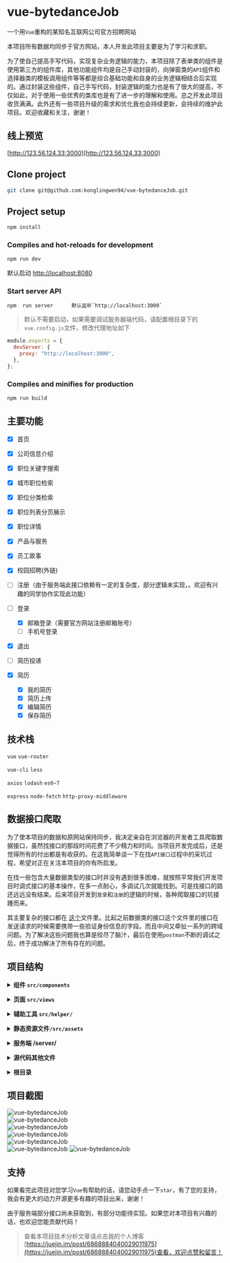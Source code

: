 # vue-bytedanceJob

一个用`Vue`重构的某知名互联网公司官方招聘网站

本项目所有数据均同步于官方网站，本人开发此项目主要是为了学习和求职。

为了使自己提高手写代码，实现复杂业务逻辑的能力，本项目除了表单类的组件是使用第三方的组件库，其他功能组件均是自己手动封装的，向弹窗类的`API`组件和选择器类的模板调用组件等等都是综合基础功能和自身的业务逻辑相结合后实现的。通过封装这些组件，自己手写代码，封装逻辑的能力也是有了很大的提高，不仅如此，对于使用一些优秀的类库也是有了进一步的理解和使用。总之开发此项目收货满满。此外还有一些项目升级的需求和优化我也会持续更新，会持续的维护此项目。欢迎收藏和关注，谢谢！

## 线上预览

[http://123.56.124.33:3000](http://123.56.124.33:3000)

## Clone project

```bash
git clone git@github.com:konglingwen94/vue-bytedanceJob.git
```

## Project setup

```bash
npm install
```

### Compiles and hot-reloads for development

```bash
npm run dev
```

默认启动 <http://localhost:8080>

### Start server API

```bash
npm  run server      默认监听`http://localhost:3000`
```

> 默认不需要启动，如果需要调试服务器端代码，请配置根目录下的`vue.config.js`文件，修改代理地址如下

```js
module.exports = {
  devServer: {
    proxy: "http://localhost:3000",
  },
};
```

### Compiles and minifies for production

```bash
npm run build
```

## 主要功能

- [x] 首页
- [x] 公司信息介绍
- [x] 职位关键字搜索
- [x] 城市职位检索
- [x] 职位分类检索
- [x] 职位列表分页展示
- [x] 职位详情
- [x] 产品与服务
- [x] 员工故事
- [x] 校园招聘(外链)

- [ ] 注册（由于服务端此接口依赖有一定的复杂度，部分逻辑未实现，。欢迎有兴趣的同学协作实现此功能）
- [ ] 登录
  - [x] 邮箱登录（需要官方网站注册邮箱账号）
  - [ ] 手机号登录
- [x] 退出
- [ ] 简历投递
- [x] 简历
  - [x] 我的简历
  - [x] 简历上传
  - [x] 编辑简历
  - [x] 保存简历

## 技术栈

`vue` `vue-router`

`vue-cli` `less`

`axios` `lodash` `es6~7`

`express` `node-fetch` `http-proxy-middleware`

## 数据接口爬取

为了使本项目的数据和原网站保持同步，我决定亲自在浏览器的开发者工具爬取数据接口，虽然找接口的那段时间花费了不少精力和时间。当项目开发完成后，还是觉得所有的付出都是有收获的。在这我简单谈一下在找`API接口`过程中的采坑过程，希望对正在关注本项目的你有所启发。

在找一些包含大量数据类型的接口时并没有遇到很多困难，就按照平常我们开发项目时调式接口的基本操作，在多一点耐心，多调试几次就能找到。可是找接口的路还远远没有结束。后来项目开发到`登录`和`注册`的逻辑的时候，各种爬取接口的坑接踵而来。

其主要复杂的接口都在 [这个](./src/helper/requestWithToken.js)文件里。比起之前数据类的接口这个文件里的接口在发送请求的时候需要携带一些验证身份信息的字段。而且中间又牵扯一系列的跨域问题。为了解决这些问题我也算是绞尽了脑汁，最后在使用`postman`不断的调试之后，终于成功解决了所有存在的问题。

## 项目结构

<b><details><summary>组件 `src/components`</summary></b>

```
components
├── Bytedance-Button.vue  //主题按钮，可定制尺寸
├── Checkbox-Transfer.vue // 复选框穿梭选择器，用来选择搜索职位
├── File-Icon.vue            文件上传后可显示指定的图标
├── Input-Search.vue       搜索输入框
├── Loading                数据加载组件（支持API调用和指令调用）
│   ├── Loading.vue
│   └── main.js
├── Message                消息弹窗组件（使用API调用）
│   ├── main.vue
│   └── index.js
├── PopupProgress           弹窗进度条组件（支持API调用）
│   ├── main.vue
│   └── index.js
├── Logo.vue            主题颜色可变的logo组件
├── Pagination.vue      分页器组件
├── footer.vue
└── header.vue

```

</details>

<b><details><summary>页面 `src/views`</summary></b>

```
views
├── Home.vue            首页
├── JobDetail.vue       职位详情
├── Jobs.vue            职位列表浏览
├── Products.vue        产品展示
├── Resume.vue          简历预览
├── ResumeEditor.vue    编辑简历
├── StaffStory.vue      员工故事
└── User.vue            用户

```

 </details>

<b><details><summary>辅助工具 `src/helper/`</summary></b>

```
src/helper
├── notification.plugin.js     项目全局消息通知插件，只在开发环境使用，辅助开发
├── registerElementComponents.js  按需引入第三方组件库
├── registerGlobalComponents.js    全局注册手动开发的组件
├── request.js                   不带有`token`的`axios`请求示例
├── requestWithToken.js      带有`token`的`axios`请求示例,主要包含简历相关的接口
└── utilities.js        其他工具函数
```

</details>

<b><details><summary>静态资源文件`/src/assets`</summary></b>

```
src/assets
└── style   样式
    ├── global.css      自定义全局样式
    ├── mixin.less      定义的混入样式
    ├── reset.css       重置浏览器默认样式
    └── variable.less      项目全局变量
```

</details>

<b><details><summary>服务端 /server/</summary></b>

```
server
├── app.js                     项目启动入口
├── controller      代理请求回调函数目录
│   ├── jobs.js                  职位
│   ├── productAndStandard.js    产品和字节范
│   ├── request.js               代理请求示例
│   └── staff-stories.js       员工故事
├── data.json     页面静态数据存放文件
├── package.json
└── router.js     代理接口路由

```

</details>

<b><details><summary>源代码其他文件</summary></b>

```
├── src
│   ├── App.vue       入口组件
│   ├── main.js       应用入口
│   ├── router          路由
│   │   └── index.js
│   ├── store        全局共享状态
│   │   └── index.js
```

</details>

<b><details><summary>根目录</summary></b>

```
vue-bytedanceJob
├── docs/       服务端接口文档
├── public/     项目公共文件
├── server/       服务端目录
├── src/          代码源目录
├── test/
├── README.md     项目介绍文档
├── babel.config.js   按需引入第三方库在这里配置
├── package.json     项目包介绍
└── vue.config.js    项目配置
```

</details>

## 项目截图

![vue-bytedanceJob](./screenshots/navbar.gif)<br>
![vue-bytedanceJob](./screenshots/home.gif)<br>
![vue-bytedanceJob](./screenshots/job.gif)<br>
![vue-bytedanceJob](./screenshots/jobDetail.gif)<br>
![vue-bytedanceJob](./screenshots/product.gif)<br>
![vue-bytedanceJob](./screenshots/staffStory.gif)
![vue-bytedanceJob](./screenshots/resume.gif)

## 支持

如果看完此项目对您学习`Vue`有帮助的话，请您动手点一下`star`，有了您的支持，我会有更大的动力开源更多有趣的项目出来，谢谢！

由于服务端部分接口尚未获取到，有部分功能待实现。如果您对本项目有兴趣的话，也欢迎您能贡献代码！

> 查看本项目技术分析文章请点击我的个人博客[https://juejin.im/post/6868884040029011975](https://juejin.im/post/6868884040029011975)查看，欢迎点赞和留言！
